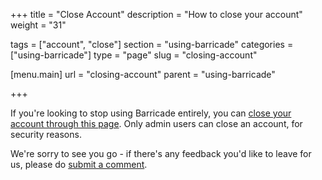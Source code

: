 +++
title = "Close Account"
description = "How to close your account"
weight = "31"

tags = ["account", "close"]
section = "using-barricade"
categories = ["using-barricade"]
type = "page"
slug = "closing-account"

[menu.main]
    url = "closing-account"
    parent = "using-barricade"

+++

If you're looking to stop using Barricade entirely, you can [close your account through this page](https://app.barricade.io/dashboard/settings/team/close). Only admin users can close an account, for security reasons.

We're sorry to see you go - if there's any feedback you'd like to leave for us, please do [submit a comment](https://barricade.io/about#contact-info).
